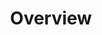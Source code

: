 ---
published: true
layout: post
title: Overview
category: 
  - ahac
  - Advanced HTML & CSS
tag: "AHAC"
name: "overview"
---